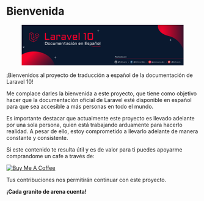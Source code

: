 # Bienvenida

<figure><img src=".gitbook/assets/PortadaLaravelEspDoc.png" alt="Laravel Documentación en Español"><figcaption></figcaption></figure>

¡Bienvenidos al proyecto de traducción a español de la documentación de Laravel 10!

Me complace darles la bienvenida a este proyecto, que tiene como objetivo hacer que la documentación oficial de Laravel esté disponible en español para que sea accesible a más personas en todo el mundo.

Es importante destacar que actualmente este proyecto es llevado adelante por una sola persona, quien está trabajando arduamente para hacerlo realidad. A pesar de ello, estoy comprometido a llevarlo adelante de manera constante y consistente.

Si este contenido te resulta útil y es de valor para ti puedes apoyarme comprandome un cafe a través de:

<a href="https://www.buymeacoffee.com/McAlvaro" target="_blank"><img src="https://cdn.buymeacoffee.com/buttons/v2/default-yellow.png" alt="Buy Me A Coffee" style="height: 50px !important;width: 217px !important;" ></a>

Tus contribuciones nos permitirán continuar con este proyecto.

**¡Cada granito de arena cuenta!**

